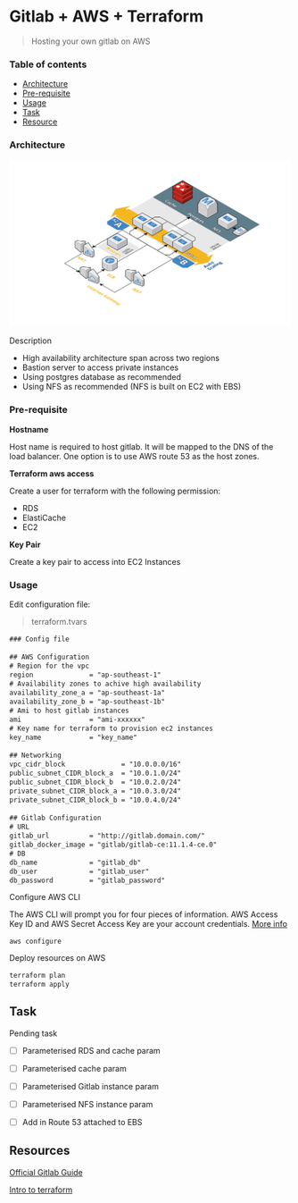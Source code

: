# Gitlab + AWS + Terraform
> Hosting your own gitlab on AWS

### Table of contents
- [Architecture](#Architecture)
- [Pre-requisite](#Pre-requisite)
- [Usage](#Usage)
- [Task](#Task)
- [Resource](#Resource)

### Architecture
![Gitlab Archictecture](./documentation/image/GitlabArchitecture.png)

Description
- High availability architecture span across two regions
- Bastion server to access private instances
- Using postgres database as recommended
- Using NFS as recommended (NFS is built on EC2 with EBS)

### Pre-requisite

**Hostname**

Host name is required to host gitlab.
It will be mapped to the DNS of the load balancer.
One option is to use AWS route 53 as the host zones.

**Terraform aws access**

Create a user for terraform with the following permission:
- RDS
- ElastiCache
- EC2

**Key Pair**

Create a key pair to access into EC2 Instances

### Usage

Edit configuration file:
> terraform.tvars

```
### Config file

## AWS Configuration
# Region for the vpc
region              = "ap-southeast-1"
# Availability zones to achive high availability
availability_zone_a = "ap-southeast-1a"
availability_zone_b = "ap-southeast-1b"
# Ami to host gitlab instances
ami                 = "ami-xxxxxx"
# Key name for terraform to provision ec2 instances
key_name            = "key_name"

## Networking
vpc_cidr_block              = "10.0.0.0/16"
public_subnet_CIDR_block_a  = "10.0.1.0/24"
public_subnet_CIDR_block_b  = "10.0.2.0/24"
private_subnet_CIDR_block_a = "10.0.3.0/24"
private_subnet_CIDR_block_b = "10.0.4.0/24"

## Gitlab Configuration
# URL
gitlab_url          = "http://gitlab.domain.com/"
gitlab_docker_image = "gitlab/gitlab-ce:11.1.4-ce.0"
# DB
db_name             = "gitlab_db"
db_user             = "gitlab_user"
db_password         = "gitlab_password"
```

Configure AWS CLI

The AWS CLI will prompt you for four pieces of information. AWS Access Key ID and AWS Secret Access Key are your account credentials.
[More info](https://docs.aws.amazon.com/cli/latest/userguide/cli-chap-getting-started.html)
```
aws configure
```

Deploy resources on AWS
```
terraform plan
terraform apply
```

## Task

Pending task

- [ ] Parameterised RDS and cache param
- [ ] Parameterised cache param
- [ ] Parameterised Gitlab instance param
- [ ] Parameterised NFS instance param
- [ ] Add in Route 53 attached to EBS


## Resources

[Official Gitlab Guide](https://docs.gitlab.com/ee/university/high-availability/aws/)

[Intro to terraform](https://hackernoon.com/introduction-to-aws-with-terraform-7a8daf261dc0)